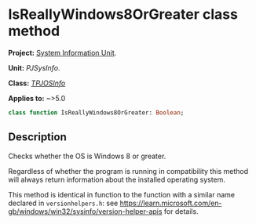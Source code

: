 # IsReallyWindows8OrGreater class method

**Project:** [System Information Unit](../API.md).

**Unit:** _PJSysInfo_.

**Class:** _[TPJOSInfo](./TPJOSInfo.md)_

**Applies to:** ~>5.0

```pascal
class function IsReallyWindows8OrGreater: Boolean;
```

## Description

Checks whether the OS is Windows 8 or greater.

Regardless of whether the program is running in compatibility this method will always return information about the installed operating system.

This method is identical in function to the function with a similar name declared in `versionhelpers.h`: see <https://learn.microsoft.com/en-gb/windows/win32/sysinfo/version-helper-apis> for details.
